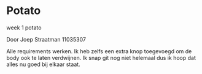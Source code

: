# Potato
week 1 potato

Door Joep Straatman 11035307

Alle requirements werken. Ik heb zelfs een extra knop toegevoegd om de body ook te laten verdwijnen.
Ik snap git nog niet helemaal dus ik hoop dat alles nu goed bij elkaar staat.
